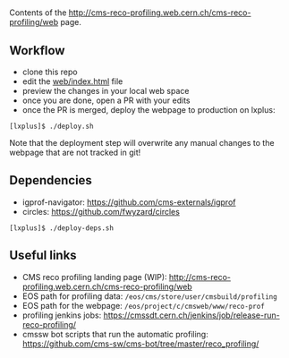 #

Contents of the http://cms-reco-profiling.web.cern.ch/cms-reco-profiling/web page.

## Workflow

- clone this repo
- edit the [web/index.html](web/index.html) file
- preview the changes in your local web space
- once you are done, open a PR with your edits
- once the PR is merged, deploy the webpage to production on lxplus:
```
[lxplus]$ ./deploy.sh
```
Note that the deployment step will overwrite any manual changes to the webpage that are not tracked in git!

## Dependencies

- igprof-navigator: https://github.com/cms-externals/igprof
- circles: https://github.com/fwyzard/circles
 
```
[lxplus]$ ./deploy-deps.sh
```


## Useful links

- CMS reco profiling landing page (WIP): http://cms-reco-profiling.web.cern.ch/cms-reco-profiling/web
- EOS path for profiling data: `/eos/cms/store/user/cmsbuild/profiling`
- EOS path for the webpage: `/eos/project/c/cmsweb/www/reco-prof`
- profiling jenkins jobs: https://cmssdt.cern.ch/jenkins/job/release-run-reco-profiling/
- cmssw bot scripts that run the automatic profiling: https://github.com/cms-sw/cms-bot/tree/master/reco_profiling/
